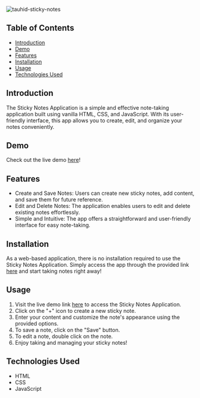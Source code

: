 ![tauhid-sticky-notes](https://github.com/Tauhid-Patel/sticky-notes-application/assets/43630196/2b66a305-1e96-44e5-9f1a-67d579516ff3)

## Table of Contents
- [Introduction](#introduction)
- [Demo](#demo)
- [Features](#features)
- [Installation](#installation)
- [Usage](#usage)
- [Technologies Used](#technologies-used)

## Introduction
The Sticky Notes Application is a simple and effective note-taking application built using vanilla HTML, CSS, and JavaScript. With its user-friendly interface, this app allows you to create, edit, and organize your notes conveniently.

## Demo
Check out the live demo [here](https://silver-travesseiro-df362f.netlify.app)!

## Features
- Create and Save Notes: Users can create new sticky notes, add content, and save them for future reference.
- Edit and Delete Notes: The application enables users to edit and delete existing notes effortlessly.
- Simple and Intuitive: The app offers a straightforward and user-friendly interface for easy note-taking.

## Installation
As a web-based application, there is no installation required to use the Sticky Notes Application. Simply access the app through the provided link [here](https://silver-travesseiro-df362f.netlify.app) and start taking notes right away!

## Usage
1. Visit the live demo link [here](https://silver-travesseiro-df362f.netlify.app) to access the Sticky Notes Application.
2. Click on the "+" icon to create a new sticky note.
3. Enter your content and customize the note's appearance using the provided options.
4. To save a note, click on the "Save" button.
5. To edit a note, double click on the note.
7. Enjoy taking and managing your sticky notes!

## Technologies Used
- HTML
- CSS
- JavaScript

